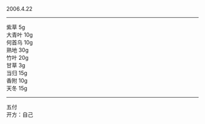 2006.4.22

---
紫草
5g  
大青叶
10g  
何首乌
10g  
熟地
30g  
竹叶
20g  
甘草
3g  
当归
15g  
香附
10g  
天冬
15g  
  
---
五付  
开方：自己